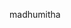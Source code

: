 madhumitha
<!---
madhu-mithas/madhu-mithas is a ✨ special ✨ repository because its `README.md` (this file) appears on your GitHub profile.
You can click the Preview link to take a look at your changes.
--->
